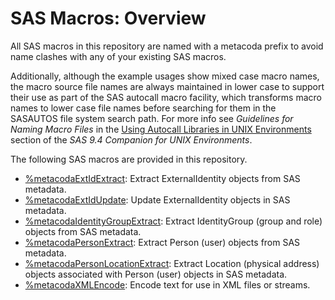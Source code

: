 # SAS Macros: Overview

All SAS macros in this repository are named with a metacoda prefix to avoid name clashes with any
of your existing SAS macros.

Additionally, although the example usages show mixed case macro names, the macro source file names
are always maintained in lower case to support their use as part of the SAS autocall macro facility,
which transforms macro names to lower case file names before searching for them in the SASAUTOS file
system search path.
For more info see *Guidelines for Naming Macro Files* in the
[Using Autocall Libraries in UNIX Environments](https://support.sas.com/documentation/cdl/en/hostunx/69602/HTML/default/viewer.htm#p08uk7awhtj5w6n1qaj3n3h0oa4s.htm)
section of the *SAS 9.4 Companion for UNIX Environments*.

The following SAS macros are provided in this repository.

* [%metacodaExtIdExtract](metacodaExtIdExtract.md): Extract ExternalIdentity objects from SAS metadata. 
* [%metacodaExtIdUpdate](metacodaExtIdUpdate.md): Update ExternalIdentity objects in SAS metadata.
* [%metacodaIdentityGroupExtract](metacodaIdentityGroupExtract.md): Extract IdentityGroup (group and role) objects from SAS metadata. 
* [%metacodaPersonExtract](metacodaPersonExtract.md): Extract Person (user) objects from SAS metadata. 
* [%metacodaPersonLocationExtract](metacodaPersonLocationExtract.md): Extract Location (physical address) objects associated with Person (user) objects in SAS metadata. 
* [%metacodaXMLEncode](metacodaXMLEncode.md): Encode text for use in XML files or streams.